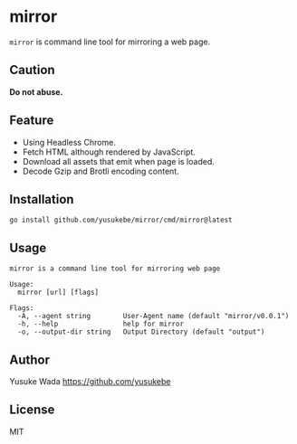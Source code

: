 # mirror

`mirror` is command line tool for mirroring a web page.

## Caution

**Do not abuse.**

## Feature

- Using Headless Chrome.
- Fetch HTML although rendered by JavaScript.
- Download all assets that emit when page is loaded.
- Decode Gzip and Brotli encoding content.

## Installation

```plain
go install github.com/yusukebe/mirror/cmd/mirror@latest
```

## Usage

```plain
mirror is a command line tool for mirroring web page

Usage:
  mirror [url] [flags]

Flags:
  -A, --agent string        User-Agent name (default "mirror/v0.0.1")
  -h, --help                help for mirror
  -o, --output-dir string   Output Directory (default "output")
```

## Author

Yusuke Wada <https://github.com/yusukebe>

## License

MIT

